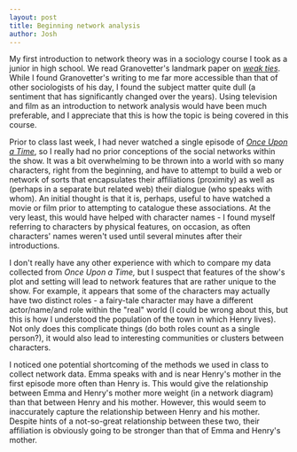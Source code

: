 ```yaml
---
layout: post
title: Beginning network analysis
author: Josh
---
```


My first introduction to network theory was in a sociology course I took as a junior in high school. We read Granovetter's landmark paper on [*weak ties*](http://www.sfu.ca/~jtoal/papers/Granovetter%20WeakTiesRevisited.pdf). While I found Granovetter's writing to me far more accessible than that of other sociologists of his day, I found the subject matter quite dull (a sentiment that has significantly changed over the years). Using television and film as an introduction to network analysis would have been much preferable, and I appreciate that this is how the topic is being covered in this course.

Prior to class last week, I had never watched a single episode of [*Once Upon a Time*](http://www.imdb.com/title/tt1843230/), so I really had no prior conceptions of the social networks within the show. It was a bit overwhelming to be thrown into a world with so many characters, right from the beginning, and have to attempt to build a web or network of sorts that encapsulates their affiliations (proximity) as well as (perhaps in a separate but related web) their dialogue (who speaks with whom). An initial thought is that it is, perhaps, useful to have watched a movie or film prior to attempting to catalogue these associations. At the very least, this would have helped with character names - I found myself referring to characters by physical features, on occasion, as often characters' names weren't used until several minutes after their introductions.

I don't really have any other experience with which to compare my data collected from *Once Upon a Time,* but I suspect that features of the show's plot and setting will lead to network features that are rather unique to the show. For example, it appears that some of the characters may actually have two distinct roles - a fairy-tale character may have a different actor/name/and role within the "real" world (I could be wrong about this, but this is how I understood the population of the town in which Henry lives). Not only does this complicate things (do both roles count as a single person?), it would also lead to interesting communities or clusters between characters.

I noticed one potential shortcoming of the methods we used in class to collect network data. Emma speaks with and is near Henry's mother in the first episode more often than Henry is. This would give the relationship between Emma and Henry's mother more weight (in a network diagram) than that between Henry and his mother. However, this would seem to inaccurately capture the relationship between Henry and his mother. Despite hints of a not-so-great relationship between these two, their affiliation is obviously going to be stronger than that of Emma and Henry's mother.
